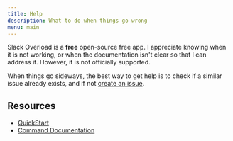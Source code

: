 ```yaml
---
title: Help
description: What to do when things go wrong
menu: main
---
```


Slack Overload is a **free** open-source free app. I appreciate knowing when it
is not working, or when the documentation isn't clear so that I can address it.
However, it is not officially supported.

When things go sideways, the best way to get help is to check if a similar
issue already exists, and if not [create an issue][issue].

## Resources

* [QuickStart](/quickstart/)
* [Command Documentation](/cmd/)

[issue]: https://github.com/carolynvs/slackoverload/issues/new
